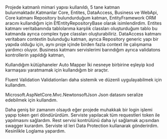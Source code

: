 Projede katmanlı mimari yapısı kullanıldı, 5 tane katman bulunmaktadır.Katmanlar  Core, Entites, DataAccess, Business ve WebApi,
Core katmanı Repository bulundurduğum katman, EntityFramework ORM aracını kullandığım için EfEntityRepositoryBase olarak isimlendirdim.
Entites katmanı  veritabanında tablolarıma karşılık classları oluşturduğum tablo bu katmanda ayrıca complex type classları oluşturabiliriz. 
DataAccess katmanı veritabanı contextin  bulunduğu katman, ayrıca  Repository generic yapı bir yapıda olduğu için, aynı proje içinde birden fazla context ile  çalışmama yardımcı oluyor. 
Business katmanı servislerimi barındığım ayrıca  validatons kontrollerin yapıldığı katman,

Kullandığım kütüphaneler
Auto Mapper
İki nesneye birbirine eşleyip kod karmaşası yaratmamak için kullandığım bir araçtır. 

Fluent Validation 
Validationları daha sistemik ve düzenli uygulayabilmek  için kullandım.

Microsoft.AspNetCore.Mvc.NewtonsoftJson
Json datasını seralize edebilmek için kullandım.

Daha geniş bir zamanım olsaydı eğer projede muhakkak bir login işlemi yapıp token geri döndürürdüm. Serviste yapılacak tüm requestleri token ile yapılmasını sağlardım. 
Rest servisi kontrülünü daha iyi sağlamak açısından swagger kurardım. 
Serviste  id leri  Data Protection kullanarak gönderirdim. 
Kesinlikle Loglama yapardım. 

